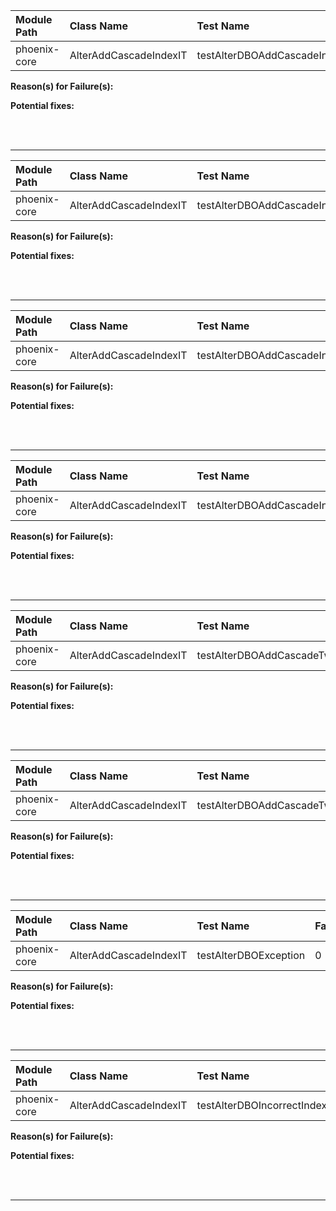 | Module Path | Class Name | Test Name | Failures | Errors |
| :----------- | :--------- | :-------- | :------- | :----- |
| phoenix-core | AlterAddCascadeIndexIT | testAlterDBOAddCascadeIndexAllUpsert | 0 | 1 |

**Reason(s) for Failure(s):**


**Potential fixes:**









<br><br>
________
| Module Path | Class Name | Test Name | Failures | Errors |
| :----------- | :--------- | :-------- | :------- | :----- |
| phoenix-core | AlterAddCascadeIndexIT | testAlterDBOAddCascadeIndex | 0 | 1 |

**Reason(s) for Failure(s):**


**Potential fixes:**









<br><br>
________
| Module Path | Class Name | Test Name | Failures | Errors |
| :----------- | :--------- | :-------- | :------- | :----- |
| phoenix-core | AlterAddCascadeIndexIT | testAlterDBOAddCascadeIndexes | 0 | 1 |

**Reason(s) for Failure(s):**


**Potential fixes:**









<br><br>
________
| Module Path | Class Name | Test Name | Failures | Errors |
| :----------- | :--------- | :-------- | :------- | :----- |
| phoenix-core | AlterAddCascadeIndexIT | testAlterDBOAddCascadeIndexAll_noIndexes | 0 | 0 |

**Reason(s) for Failure(s):**


**Potential fixes:**









<br><br>
________
| Module Path | Class Name | Test Name | Failures | Errors |
| :----------- | :--------- | :-------- | :------- | :----- |
| phoenix-core | AlterAddCascadeIndexIT | testAlterDBOAddCascadeTwoColsOneIndex | 0 | 0 |

**Reason(s) for Failure(s):**


**Potential fixes:**









<br><br>
________
| Module Path | Class Name | Test Name | Failures | Errors |
| :----------- | :--------- | :-------- | :------- | :----- |
| phoenix-core | AlterAddCascadeIndexIT | testAlterDBOAddCascadeTwoColsTwoIndexes | 0 | 0 |

**Reason(s) for Failure(s):**


**Potential fixes:**









<br><br>
________
| Module Path | Class Name | Test Name | Failures | Errors |
| :----------- | :--------- | :-------- | :------- | :----- |
| phoenix-core | AlterAddCascadeIndexIT | testAlterDBOException | 0 | 0 |

**Reason(s) for Failure(s):**


**Potential fixes:**









<br><br>
________
| Module Path | Class Name | Test Name | Failures | Errors |
| :----------- | :--------- | :-------- | :------- | :----- |
| phoenix-core | AlterAddCascadeIndexIT | testAlterDBOIncorrectIndexNameCombination | 0 | 0 |

**Reason(s) for Failure(s):**


**Potential fixes:**









<br><br>
________
